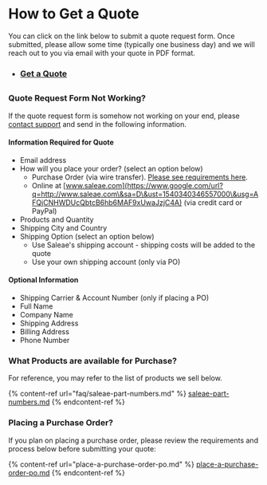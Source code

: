 # How to Get a Quote

You can click on the link below to submit a quote request form. Once submitted, please allow some time (typically one business day) and we will reach out to you via email with your quote in PDF format.

* ### [Get a Quote](https://saleae-support.typeform.com/to/WnpOte)

##

### Quote Request Form Not Working?

If the quote request form is somehow not working on your end, please [contact support](https://contact.saleae.com/hc/en-us/requests/new) and send in the following information.

#### Information Required for Quote

* Email address
* How will you place your order? (select an option below)
  * Purchase Order (via wire transfer). [Please see requirements here](https://support.saleae.com/ordering-and-shipping/place-a-purchase-order-po).
  * Online at [www.saleae.com](https://www.google.com/url?q=http://www.saleae.com\&sa=D\&ust=1540340346557000\&usg=AFQjCNHWDUcQbtcB6hb6MAF9xUwaJzjC4A) (via credit card or PayPal)
* Products and Quantity
* Shipping City and Country
* Shipping Option (select an option below)
  * Use Saleae's shipping account - shipping costs will be added to the quote
  * Use your own shipping account (only via PO)

#### Optional Information

* Shipping Carrier & Account Number (only if placing a PO)
* Full Name
* Company Name
* Shipping Address
* Billing Address
* Phone Number

### What Products are available for Purchase?

For reference, you may refer to the list of products we sell below.

{% content-ref url="faq/saleae-part-numbers.md" %}
[saleae-part-numbers.md](faq/saleae-part-numbers.md)
{% endcontent-ref %}

### Placing a Purchase Order?

If you plan on placing a purchase order, please review the requirements and process below before submitting your quote:

{% content-ref url="place-a-purchase-order-po.md" %}
[place-a-purchase-order-po.md](place-a-purchase-order-po.md)
{% endcontent-ref %}



